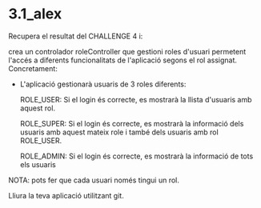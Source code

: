 # 3.1_alex

Recupera el resultat del CHALLENGE 4 i:

crea un controlador roleController que gestioni roles d'usuari permetent l'accés a diferents funcionalitats de l'aplicació segons el rol assignat. Concretament:

- L'aplicació gestionarà usuaris de 3 roles diferents:

    ROLE_USER: Si el login és correcte, es mostrarà la llista d'usuaris amb aquest rol.

    ROLE_SUPER: Si el login és correcte, es mostrarà la informació dels usuaris amb aquest mateix role i també dels usuaris amb rol ROLE_USER.

    ROLE_ADMIN: Si el login és correcte, es mostrarà la informació de tots els usuaris

NOTA: pots fer que cada usuari només tingui un rol.

Lliura la teva aplicació utilitzant git. 

